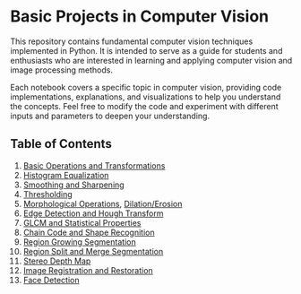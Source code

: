 # Basic Projects in Computer Vision

This repository contains fundamental computer vision techniques implemented in Python. It is intended to serve as a guide for students and enthusiasts who are interested in learning and applying computer vision and image processing methods.

Each notebook covers a specific topic in computer vision, providing code implementations, explanations, and visualizations to help you understand the concepts. Feel free to modify the code and experiment with different inputs and parameters to deepen your understanding.

## Table of Contents

1. [Basic Operations and Transformations](Basic_Operations_&_Transformations.ipynb)
2. [Histogram Equalization](Histogram_Equalization.ipynb)
3. [Smoothing and Sharpening](Smoothing_&_Sharpening.ipynb)
4. [Thresholding](Thresholding.ipynb)
5. [Morphological Operations](Morphological_Operations.ipynb), [Dilation/Erosion](Erosion_&_Dilation_user-defined.ipynb)
6. [Edge Detection and Hough Transform](Edge_Detection_&_Hough_Transform.ipynb)
7. [GLCM and Statistical Properties](GLCM_&_Statistical_Properties.ipynb)
8. [Chain Code and Shape Recognition](Chain_Code_&_Shape_Recognition.ipynb)
9. [Region Growing Segmentation](Region_Growing_Segmentation.ipynb)
10. [Region Split and Merge Segmentation](Region_SplitMerge_Segmentation.ipynb)
11. [Stereo Depth Map](Stereo_Depth_Map.ipynb)
12. [Image Registration and Restoration](Image_Registration_Restoration.ipynb)
13. [Face Detection](Face_Detection.ipynb)
